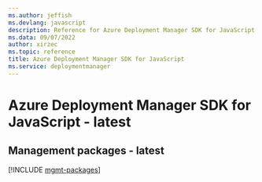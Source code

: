 ```yaml
---
ms.author: jeffish
ms.devlang: javascript
description: Reference for Azure Deployment Manager SDK for JavaScript
ms.data: 09/07/2022
author: xirzec
ms.topic: reference
title: Azure Deployment Manager SDK for JavaScript
ms.service: deploymentmanager
---
```

# Azure Deployment Manager SDK for JavaScript - latest

## Management packages - latest
[!INCLUDE [mgmt-packages](deployment-manager-mgmt-index.md)]